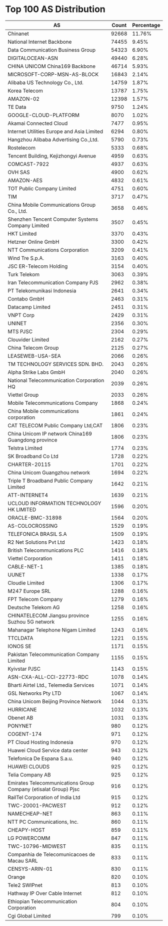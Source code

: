 # Top 100 AS Distribution
| AS | Count | Percentage |
|----|----|----|
| Chinanet | 92668 | 11.76% |
| National Internet Backbone | 74455 | 9.45% |
| Data Communication Business Group | 54323 | 6.90% |
| DIGITALOCEAN-ASN | 49440 | 6.28% |
| CHINA UNICOM China169 Backbone | 46714 | 5.93% |
| MICROSOFT-CORP-MSN-AS-BLOCK | 16843 | 2.14% |
| Alibaba US Technology Co., Ltd. | 14759 | 1.87% |
| Korea Telecom | 13787 | 1.75% |
| AMAZON-02 | 12398 | 1.57% |
| TE Data | 9750 | 1.24% |
| GOOGLE-CLOUD-PLATFORM | 8070 | 1.02% |
| Akamai Connected Cloud | 7477 | 0.95% |
| Internet Utilities Europe and Asia Limited | 6294 | 0.80% |
| Hangzhou Alibaba Advertising Co.,Ltd. | 5790 | 0.73% |
| Rostelecom | 5333 | 0.68% |
| Tencent Building, Kejizhongyi Avenue | 4959 | 0.63% |
| COMCAST-7922 | 4937 | 0.63% |
| OVH SAS | 4900 | 0.62% |
| AMAZON-AES | 4832 | 0.61% |
| TOT Public Company Limited | 4751 | 0.60% |
| TIM | 3717 | 0.47% |
| China Mobile Communications Group Co., Ltd. | 3658 | 0.46% |
| Shenzhen Tencent Computer Systems Company Limited | 3507 | 0.45% |
| HKT Limited | 3370 | 0.43% |
| Hetzner Online GmbH | 3300 | 0.42% |
| NTT Communications Corporation | 3209 | 0.41% |
| Wind Tre S.p.A. | 3163 | 0.40% |
| JSC ER-Telecom Holding | 3154 | 0.40% |
| Turk Telekom | 3063 | 0.39% |
| Iran Telecommunication Company PJS | 2962 | 0.38% |
| PT Telekomunikasi Indonesia | 2641 | 0.34% |
| Contabo GmbH | 2463 | 0.31% |
| Datacamp Limited | 2451 | 0.31% |
| VNPT Corp | 2429 | 0.31% |
| UNINET | 2356 | 0.30% |
| MTS PJSC | 2304 | 0.29% |
| Clouvider Limited | 2162 | 0.27% |
| China Telecom Group | 2125 | 0.27% |
| LEASEWEB-USA-SEA | 2066 | 0.26% |
| TM TECHNOLOGY SERVICES SDN. BHD. | 2043 | 0.26% |
| Alpha Strike Labs GmbH | 2040 | 0.26% |
| National Telecommunication Corporation HQ | 2039 | 0.26% |
| Viettel Group | 2033 | 0.26% |
| Mobile Telecommunications Company | 1868 | 0.24% |
| China Mobile communications corporation | 1861 | 0.24% |
| CAT TELECOM Public Company Ltd,CAT | 1806 | 0.23% |
| China Unicom IP network China169 Guangdong province | 1806 | 0.23% |
| Telstra Limited | 1774 | 0.23% |
| SK Broadband Co Ltd | 1728 | 0.22% |
| CHARTER-20115 | 1701 | 0.22% |
| China Unicom Guangzhou network | 1694 | 0.22% |
| Triple T Broadband Public Company Limited | 1642 | 0.21% |
| ATT-INTERNET4 | 1639 | 0.21% |
| UCLOUD INFORMATION TECHNOLOGY HK LIMITED | 1596 | 0.20% |
| ORACLE-BMC-31898 | 1564 | 0.20% |
| AS-COLOCROSSING | 1529 | 0.19% |
| TELEFONICA BRASIL S.A | 1509 | 0.19% |
| R2 Net Solutions Pvt Ltd | 1423 | 0.18% |
| British Telecommunications PLC | 1416 | 0.18% |
| Viettel Corporation | 1411 | 0.18% |
| CABLE-NET-1 | 1385 | 0.18% |
| UUNET | 1338 | 0.17% |
| Cloudie Limited | 1306 | 0.17% |
| M247 Europe SRL | 1288 | 0.16% |
| FPT Telecom Company | 1279 | 0.16% |
| Deutsche Telekom AG | 1258 | 0.16% |
| CHINATELECOM Jiangsu province Suzhou 5G network | 1255 | 0.16% |
| Mahanagar Telephone Nigam Limited | 1243 | 0.16% |
| TTCLDATA | 1221 | 0.15% |
| IONOS SE | 1171 | 0.15% |
| Pakistan Telecommunication Company Limited | 1155 | 0.15% |
| Kyivstar PJSC | 1143 | 0.15% |
| ASN-CXA-ALL-CCI-22773-RDC | 1078 | 0.14% |
| Bharti Airtel Ltd., Telemedia Services | 1071 | 0.14% |
| GSL Networks Pty LTD | 1067 | 0.14% |
| China Unicom Beijing Province Network | 1044 | 0.13% |
| HURRICANE | 1032 | 0.13% |
| Obenet AB | 1031 | 0.13% |
| PONYNET | 980 | 0.12% |
| COGENT-174 | 971 | 0.12% |
| PT Cloud Hosting Indonesia | 970 | 0.12% |
| Huawei Cloud Service data center | 943 | 0.12% |
| Telefonica De Espana S.a.u. | 940 | 0.12% |
| HUAWEI CLOUDS | 925 | 0.12% |
| Telia Company AB | 925 | 0.12% |
| Emirates Telecommunications Group Company (etisalat Group) Pjsc | 916 | 0.12% |
| RailTel Corporation of India Ltd | 915 | 0.12% |
| TWC-20001-PACWEST | 912 | 0.12% |
| NAMECHEAP-NET | 863 | 0.11% |
| NTT PC Communications, Inc. | 860 | 0.11% |
| CHEAPY-HOST | 859 | 0.11% |
| LG POWERCOMM | 847 | 0.11% |
| TWC-10796-MIDWEST | 835 | 0.11% |
| Companhia de Telecomunicacoes de Macau SARL | 833 | 0.11% |
| CENSYS-ARIN-01 | 830 | 0.11% |
| Orange | 820 | 0.10% |
| Tele2 SWIPnet | 813 | 0.10% |
| Hathway IP Over Cable Internet | 812 | 0.10% |
| Ethiopian Telecommunication Corporation | 804 | 0.10% |
| Cgi Global Limited | 799 | 0.10% |
